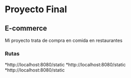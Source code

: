 # Proyecto Final
## E-commerce
Mi proyecto trata de compra en comida en restaurantes 
### Rutas 
*http://localhost:8080/static
*http://localhost:8080/static
*http://localhost:8080/static